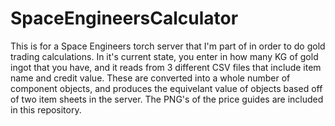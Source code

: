 # SpaceEngineersCalculator
This is for a Space Engineers torch server that I'm part of in order to do gold trading calculations. In it's current state, you enter in how many KG of gold ingot that you have, and it reads from 3 different CSV files that include item name and credit value. These are converted into a whole number of component objects, and produces the equivelant value of objects based off of two item sheets in the server. The PNG's of the price guides are included in this repository. 
